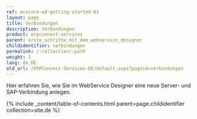 ```yaml
---
ref: ecscore-wd-getting-started-01
layout: page
title: Verbindungen
description: Verbindungen
product: erpconnect-services
parent: erste_schritte_mit_dem_webservice_designer
childidentifier: verbindungen
permalink: /:collection/:path
weight: 1
lang: de_DE
old_url: /ERPConnect-Services-DE/default.aspx?pageid=verbindungen
---
```


Hier erfahren Sie, wie Sie im WebService Designer eine neue Server- und SAP-Verbindung anlegen.

{% include _content/table-of-contents.html parent=page.childidentifier collection=site.de %}